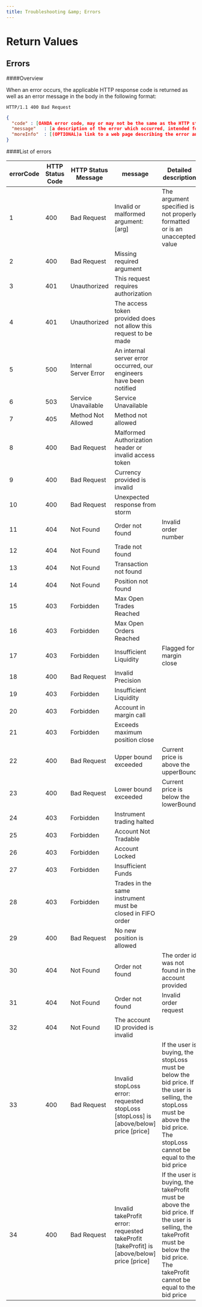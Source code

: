 ```yaml
---
title: Troubleshooting &amp; Errors
---
```


# Return Values

## Errors  

####Overview

When an error occurs, the applicable HTTP response code is returned as well as an error message in the body in the following format:

    HTTP/1.1 400 Bad Request

~~~json
{
  "code" : [OANDA error code, may or may not be the same as the HTTP status code],
  "message"   : [a description of the error which occurred, intended for developers],
  "moreInfo"  : [(OPTIONAL)a link to a web page describing the error and possible causes and solutions]
}
~~~

####List of errors

|errorCode|HTTP Status Code|HTTP Status Message|message|Detailed description|
|---|---|---|---|---|
|1|400|Bad Request|Invalid or malformed argument: [arg]|The argument specified is not properly formatted or is an unaccepted value|
|2|400|Bad Request|Missing required argument||
|3|401|Unauthorized|This request requires authorization||
|4|401|Unauthorized|The access token provided does not allow this request to be made||
|5|500|Internal Server Error|An internal server error occurred, our engineers have been notified||
|6|503|Service Unavailable|Service Unavailable||
|7|405|Method Not Allowed|Method not allowed||
|8|400|Bad Request|Malformed Authorization header or invalid access token||
|9|400|Bad Request|Currency provided is invalid||
|10|400|Bad Request|Unexpected response from storm||
|11|404|Not Found|Order not found|Invalid order number|
|12|404|Not Found|Trade not found||
|13|404|Not Found|Transaction not found||
|14|404|Not Found|Position not found||
|15|403|Forbidden|Max Open Trades Reached||
|16|403|Forbidden|Max Open Orders Reached||
|17|403|Forbidden|Insufficient Liquidity|Flagged for margin close|
|18|400|Bad Request|Invalid Precision||
|19|403|Forbidden|Insufficient Liquidity||
|20|403|Forbidden|Account in margin call||
|21|403|Forbidden|Exceeds maximum position close||
|22|400|Bad Request|Upper bound exceeded|Current price is above the upperBound|
|23|400|Bad Request|Lower bound exceeded|Current price is below the lowerBound|
|24|403|Forbidden|Instrument trading halted||
|25|403|Forbidden|Account Not Tradable||
|26|403|Forbidden|Account Locked||
|27|403|Forbidden|Insufficient Funds||
|28|403|Forbidden|Trades in the same instrument must be closed in FIFO order||
|29|400|Bad Request|No new position is allowed||
|30|404|Not Found|Order not found|The order id was not found in the account provided|
|31|404|Not Found|Order not found|Invalid order request|
|32|404|Not Found|The account ID provided is invalid||
|33|400|Bad Request|Invalid stopLoss error: requested stopLoss [stopLoss] is [above/below] price [price]|If the user is buying, the stopLoss must be below the bid price. If the user is selling, the stopLoss must be above the bid price. The stopLoss cannot be equal to the bid price|
|34|400|Bad Request|Invalid takeProfit error: requested takeProfit [takeProfit] is [above/below] price [price]|If the user is buying, the takeProfit must be above the bid price. If the user is selling, the takeProfit must be below the bid price. The takeProfit cannot be equal to the bid price|
